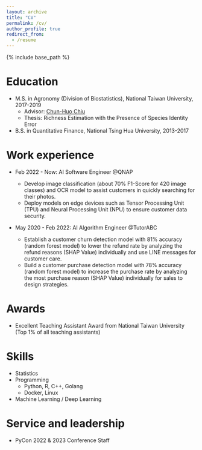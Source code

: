 ```yaml
---
layout: archive
title: "CV"
permalink: /cv/
author_profile: true
redirect_from:
  - /resume
---
```


{% include base_path %}

Education
======
* M.S. in Agronomy (Division of Biostatistics), National Taiwan University, 2017-2019
  * Advisor: [Chun-Huo Chiu](https://scholars.lib.ntu.edu.tw/cris/rp/rp08410/information.html)
  * Thesis: Richness Estimation with the Presence of Species Identity Error
* B.S. in Quantitative Finance, National Tsing Hua University, 2013-2017


Work experience
======
* Feb 2022 - Now: AI Software Engineer @QNAP
  * Develop image classification (about 70% F1-Score for 420 image classes) and OCR model to assist customers in quickly searching for their photos.
  * Deploy models on edge devices such as Tensor Processing Unit (TPU) and Neural Processing Unit (NPU) to ensure customer data security.

* May 2020 - Feb 2022: AI Algorithm Engineer @TutorABC
  * Establish a customer churn detection model with 81% accuracy (random forest model) to lower the refund rate by analyzing the refund reasons (SHAP Value) individually and use LINE messages for customer care.
  * Build a customer purchase detection model with 78% accuracy (random forest model) to increase the purchase rate by analyzing the most purchase reason (SHAP Value) individually for sales to design strategies.

Awards
======
* Excellent Teaching Assistant Award from National Taiwan University (Top 1% of all teaching assistants)

Skills
======
* Statistics
* Programming
  * Python, R, C++, Golang
  * Docker, Linux
* Machine Learning / Deep Learning
  
Service and leadership
======
* PyCon 2022 & 2023 Conference Staff
